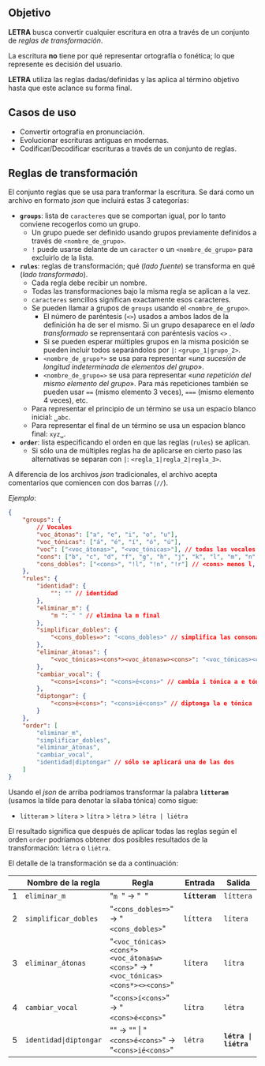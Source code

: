 ## Objetivo

**LETRA** busca convertir cualquier escritura en otra a través de un conjunto de _reglas de transformación_.

La escritura **no** tiene por qué representar ortografía o fonética; lo que represente es decisión del usuario.

**LETRA** utiliza las reglas dadas/definidas y las aplica al término objetivo hasta que este aclance su forma final.

## Casos de uso

- Convertir ortografía en pronunciación.
- Evolucionar escrituras antiguas en modernas.
- Codificar/Decodificar escrituras a través de un conjunto de reglas.

## Reglas de transformación

El conjunto reglas que se usa para tranformar la escritura. Se dará como un archivo en formato _json_ que incluirá estas 3 categorías:

- **`groups`**: lista de `caracteres` que se comportan igual, por lo tanto conviene recogerlos como un grupo.
  - Un grupo puede ser definido usando grupos previamente definidos a través de `<nombre_de_grupo>`.
  - `!` puede usarse delante de un `caracter` o un `<nombre_de_grupo>` para excluirlo de la lista.
- **`rules`**: reglas de transformación; qué (_lado fuente_) se transforma en qué (_lado transformado_). 
  - Cada regla debe recibir un nombre.
  - Todas las transformaciones bajo la misma regla se aplican a la vez.
  - `caracteres` sencillos significan exactamente esos caracteres.
  - Se pueden llamar a grupos de `groups` usando el `<nombre_de_grupo>`.
    - El número de paréntesis (`<>`) usados a ambos lados de la definición ha de ser el mismo. Si un grupo desaparece en el _lado transformado_ se reprensentará con paréntesis vacíos `<>` .
    - Si se pueden esperar múltiples grupos en la misma posición se pueden incluir todos separándolos por `|`: `<grupo_1|grupo_2>`.
    - `<nombre_de_grupo*>` se usa para representar «_una sucesión de longitud indeterminada de elementos del grupo_».
    - `<nombre_de_grupo=>` se usa para representar «_una repetición del mismo elemento del grupo_». Para más repeticiones también se pueden usar `==` (mismo elemento 3 veces), `===` (mismo elemento 4 veces), etc.
  - Para representar el principio de un término se usa un espacio blanco inicial: `␣abc`.
  - Para representar el final de un término se usa un espacion blanco final: `xyz␣`.
- **`order`**: lista especificando el orden en que las reglas (`rules`) se aplican.
  - Si sólo una de múltiples reglas ha de aplicarse en cierto paso las alternativas se separan con `|`: `<regla_1|regla_2|regla_3>`.

A diferencia de los archivos _json_ tradicionales, el archivo acepta comentarios que comiencen con dos barras (`//`).

_Ejemplo_:
```json
{
	"groups": {
		// Vocales
		"voc_átonas": ["a", "e", "i", "o", "u"],
		"voc_tónicas": ["á", "é", "í", "ó", "ú"],
		"voc": ["<voc_átonas>", "<voc_tónicas>"], // todas las vocales
		"cons": ["b", "c", "d", "f", "g", "h", "j", "k", "l", "m", "n", "p", "q", "r", "s", "t", "v", "w", "x", "y", "z"],
		"cons_dobles": ["<cons>", "!l", "!n", "!r"] // <cons> menos l, n, r
	},
	"rules": {
		"identidad": {
			"": "" // identidad
		},
		"eliminar_m": {
			"m ": " " // elimina la m final
		},
		"simplificar_dobles": {
			"<cons_dobles=>": "<cons_dobles>" // simplifica las consonantes dobles excepto l, n, r
		},
		"eliminar_átonas": {
			"<voc_tónicas><cons*><voc_átonasw><cons>": "<voc_tónicas><cons*><><cons>" // elimina la vocal entre consonantes después de una sílaba tónica
		},
		"cambiar_vocal": {
			"<cons>í<cons>": "<cons>é<cons>" // cambia i tónica a e tónica
		},
		"diptongar": {
			"<cons>é<cons>": "<cons>ié<cons>" // diptonga la e tónica
		}
	},
	"order": [
		"eliminar_m", 
		"simplificar_dobles", 
		"eliminar_átonas", 
		"cambiar_vocal", 
		"identidad|diptongar" // sólo se aplicará una de las dos
	]
}
```

Usando el _json_ de arriba podríamos transformar la palabra **`lítteram`** (usamos la tilde para denotar la sílaba tónica) como sigue:

- `lítteram` > `lítera` > `lítra` > `létra` > `létra | liétra`

El resultado significa que después de aplicar todas las reglas según el orden `order` podríamos obtener dos posibles resultados de la transformación: `létra` o `liétra`.

El detalle de la transformación se da a continuación:

||Nombre de la regla|Regla|Entrada|Salida|
|-|-|-|-|-|
|1|`eliminar_m`|"`m `" → "` `"|**`lítteram`**|`líttera`|
|2|`simplificar_dobles`|"`<cons_dobles=>`" → "`<cons_dobles>`"|`líttera`|`lítera`|
|3|`eliminar_átonas`|"`<voc_tónicas><cons*><voc_átonasw><cons>`" → "`<voc_tónicas><cons*><><cons>`"|`lítera`|`lítra`|
|4|`cambiar_vocal`|"`<cons>í<cons>`" → "`<cons>é<cons>`"|`lítra`|`létra`|
|5|`identidad\|diptongar`|"" → "" \| "`<cons>é<cons>`" → "`<cons>ié<cons>`"|`létra`|**`létra \| liétra`**|